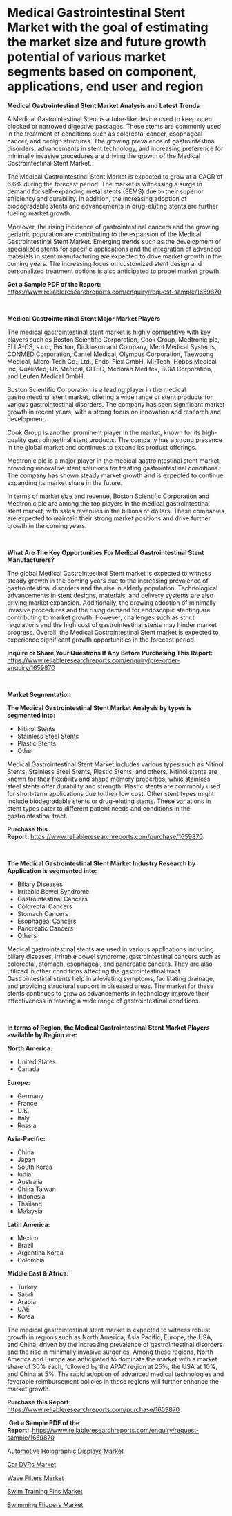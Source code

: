 <p><h1>Medical Gastrointestinal Stent Market with the goal of estimating the market size and future growth potential of various market segments based on component, applications, end user and region</h1></p><p><strong>Medical Gastrointestinal Stent Market Analysis and Latest Trends</strong></p>
<p><p>A Medical Gastrointestinal Stent is a tube-like device used to keep open blocked or narrowed digestive passages. These stents are commonly used in the treatment of conditions such as colorectal cancer, esophageal cancer, and benign strictures. The growing prevalence of gastrointestinal disorders, advancements in stent technology, and increasing preference for minimally invasive procedures are driving the growth of the Medical Gastrointestinal Stent Market.</p><p>The Medical Gastrointestinal Stent Market is expected to grow at a CAGR of 6.6% during the forecast period. The market is witnessing a surge in demand for self-expanding metal stents (SEMS) due to their superior efficiency and durability. In addition, the increasing adoption of biodegradable stents and advancements in drug-eluting stents are further fueling market growth.</p><p>Moreover, the rising incidence of gastrointestinal cancers and the growing geriatric population are contributing to the expansion of the Medical Gastrointestinal Stent Market. Emerging trends such as the development of specialized stents for specific applications and the integration of advanced materials in stent manufacturing are expected to drive market growth in the coming years. The increasing focus on customized stent design and personalized treatment options is also anticipated to propel market growth.</p></p>
<p><strong>Get a Sample PDF of the Report:&nbsp;</strong> <a href="https://www.reliableresearchreports.com/enquiry/request-sample/1659870">https://www.reliableresearchreports.com/enquiry/request-sample/1659870</a></p>
<p>&nbsp;</p>
<p><strong>Medical Gastrointestinal Stent Major Market Players</strong></p>
<p><p>The medical gastrointestinal stent market is highly competitive with key players such as Boston Scientific Corporation, Cook Group, Medtronic plc, ELLA-CS, s.r.o., Becton, Dickinson and Company, Merit Medical Systems, CONMED Corporation, Cantel Medical, Olympus Corporation, Taewoong Medical, Micro-Tech Co., Ltd., Endo-Flex GmbH, MI-Tech, Hobbs Medical Inc, QualiMed, UK Medical, CITEC, Medorah Meditek, BCM Corporation, and Leufen Medical GmbH.</p><p>Boston Scientific Corporation is a leading player in the medical gastrointestinal stent market, offering a wide range of stent products for various gastrointestinal disorders. The company has seen significant market growth in recent years, with a strong focus on innovation and research and development.</p><p>Cook Group is another prominent player in the market, known for its high-quality gastrointestinal stent products. The company has a strong presence in the global market and continues to expand its product offerings.</p><p>Medtronic plc is a major player in the medical gastrointestinal stent market, providing innovative stent solutions for treating gastrointestinal conditions. The company has shown steady market growth and is expected to continue expanding its market share in the future.</p><p>In terms of market size and revenue, Boston Scientific Corporation and Medtronic plc are among the top players in the medical gastrointestinal stent market, with sales revenues in the billions of dollars. These companies are expected to maintain their strong market positions and drive further growth in the coming years.</p></p>
<p>&nbsp;</p>
<p><strong>What Are The Key Opportunities For Medical Gastrointestinal Stent Manufacturers?</strong></p>
<p><p>The global Medical Gastrointestinal Stent market is expected to witness steady growth in the coming years due to the increasing prevalence of gastrointestinal disorders and the rise in elderly population. Technological advancements in stent designs, materials, and delivery systems are also driving market expansion. Additionally, the growing adoption of minimally invasive procedures and the rising demand for endoscopic stenting are contributing to market growth. However, challenges such as strict regulations and the high cost of gastrointestinal stents may hinder market progress. Overall, the Medical Gastrointestinal Stent market is expected to experience significant growth opportunities in the forecast period.</p></p>
<p><strong>Inquire or Share Your Questions If Any Before Purchasing This Report:</strong> <a href="https://www.reliableresearchreports.com/enquiry/pre-order-enquiry/1659870">https://www.reliableresearchreports.com/enquiry/pre-order-enquiry/1659870</a></p>
<p>&nbsp;</p>
<p><strong>Market Segmentation</strong></p>
<p><strong>The Medical Gastrointestinal Stent Market Analysis by types is segmented into:</strong></p>
<p><ul><li>Nitinol Stents</li><li>Stainless Steel Stents</li><li>Plastic Stents</li><li>Other</li></ul></p>
<p><p>Medical Gastrointestinal Stent Market includes various types such as Nitinol Stents, Stainless Steel Stents, Plastic Stents, and others. Nitinol stents are known for their flexibility and shape memory properties, while stainless steel stents offer durability and strength. Plastic stents are commonly used for short-term applications due to their low cost. Other stent types might include biodegradable stents or drug-eluting stents. These variations in stent types cater to different patient needs and conditions in the gastrointestinal tract.</p></p>
<p><strong>Purchase this Report:&nbsp;</strong><a href="https://www.reliableresearchreports.com/purchase/1659870">https://www.reliableresearchreports.com/purchase/1659870</a></p>
<p>&nbsp;</p>
<p><strong>The Medical Gastrointestinal Stent Market Industry Research by Application is segmented into:</strong></p>
<p><ul><li>Biliary Diseases</li><li>Irritable Bowel Syndrome</li><li>Gastrointestinal Cancers</li><li>Colorectal Cancers</li><li>Stomach Cancers</li><li>Esophageal Cancers</li><li>Pancreatic Cancers</li><li>Others</li></ul></p>
<p><p>Medical gastrointestinal stents are used in various applications including biliary diseases, irritable bowel syndrome, gastrointestinal cancers such as colorectal, stomach, esophageal, and pancreatic cancers. They are also utilized in other conditions affecting the gastrointestinal tract. Gastrointestinal stents help in alleviating symptoms, facilitating drainage, and providing structural support in diseased areas. The market for these stents continues to grow as advancements in technology improve their effectiveness in treating a wide range of gastrointestinal conditions.</p></p>
<p>&nbsp;</p>
<p><strong>In terms of Region, the Medical Gastrointestinal Stent Market Players available by Region are:</strong></p>
<p>
    <p> <strong> North America: </strong>
        <ul>
            <li>United States</li>
            <li>Canada</li>
        </ul>
        </p> 
    <p> <strong> Europe: </strong>
        <ul>
            <li>Germany</li>
            <li>France</li>
            <li>U.K.</li>
            <li>Italy</li>
            <li>Russia</li>
        </ul>
        </p> 
    <p> <strong> Asia-Pacific: </strong>
        <ul>
            <li>China</li>
            <li>Japan</li>
            <li>South Korea</li>
            <li>India</li>
            <li>Australia</li>
            <li>China Taiwan</li>
            <li>Indonesia</li>
            <li>Thailand</li>
            <li>Malaysia</li>
        </ul>
        </p> 
    <p> <strong> Latin America: </strong>
        <ul>
            <li>Mexico</li>
            <li>Brazil</li>
            <li>Argentina Korea</li>
            <li>Colombia</li>
        </ul>
        </p> 
    <p> <strong> Middle East & Africa: </strong>
        <ul>
            <li>Turkey</li>
            <li>Saudi</li>
            <li>Arabia</li>
            <li>UAE</li>
            <li>Korea</li>
        </ul>
    </p>
    </p>
<p><p>The medical gastrointestinal stent market is expected to witness robust growth in regions such as North America, Asia Pacific, Europe, the USA, and China, driven by the increasing prevalence of gastrointestinal disorders and the rise in minimally invasive surgeries. Among these regions, North America and Europe are anticipated to dominate the market with a market share of 30% each, followed by the APAC region at 25%, the USA at 10%, and China at 5%. The rapid adoption of advanced medical technologies and favorable reimbursement policies in these regions will further enhance the market growth.</p></p>
<p><strong>Purchase this Report: </strong><a href="https://www.reliableresearchreports.com/purchase/1659870">https://www.reliableresearchreports.com/purchase/1659870</a></p>
<p>&nbsp;<strong>Get a Sample PDF of the Report:&nbsp;&nbsp;</strong><a href="https://www.reliableresearchreports.com/enquiry/request-sample/1659870">https://www.reliableresearchreports.com/enquiry/request-sample/1659870</a></p>
<p><strong></strong></p>
<p><p><a href="https://summer-dogwood-3e9.notion.site/Automotive-Holographic-Displays-Market-Size-Growing-and-Forecasted-for-period-from-2024-2031-and-p-754a186a803d4697af454587fe70e6a3">Automotive Holographic Displays Market</a></p><p><a href="https://lydian-appliance-61d.notion.site/Car-DVRs-Market-Analysis-and-Market-Size-Global-Industry-Overview-Market-Segmentation-and-Forecast-407b1ead65b74730a750c85717b2ac76">Car DVRs Market</a></p><p><a href="https://forested-sushi-9b0.notion.site/Wave-Filters-Market-Dynamics-2024-2031-Also-about-Its-Market-Trends-Projections-and-Opportunities-3ce3cdb59b7248ee9575285db9d8b817">Wave Filters Market</a></p><p><a href="https://view.publitas.com/reportprime-1/swim-training-fins-market-size-growth-outlook-from-2024-to-2031-projecting-at-markets-trends-analysis-by-application-regional-outlook-and-revenue/">Swim Training Fins Market</a></p><p><a href="https://view.publitas.com/reportprime-1/swimming-flippers-market-size-furnishes-valuable-information-encompassing-market-share-market-trends-and-projections-spanning-from-2024-to-2031/">Swimming Flippers Market</a></p></p>